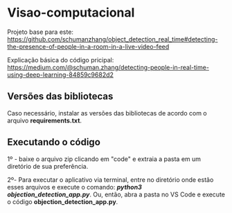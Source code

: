 # Visao-computacional

Projeto base para este: https://github.com/schumanzhang/object_detection_real_time#detecting-the-presence-of-people-in-a-room-in-a-live-video-feed

Explicação básica do código pricipal: https://medium.com/@schuman.zhang/detecting-people-in-real-time-using-deep-learning-84859c9682d2

## Versões das bibliotecas
Caso necessário, instalar as versões das bibliotecas de acordo com o arquivo **requirements.txt**.

## Executando o código
1º - baixe o arquivo zip clicando em "code" e extraia a pasta em um diretório de sua preferência.

2º- Para executar o aplicativo via terminal, entre no diretório onde estão esses arquivos e execute o comando: ***python3 objection_detection_app.py***. Ou, então, abra a pasta no VS Code e execute o código **objection_detection_app.py**.
